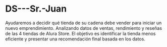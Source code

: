 # DS---Sr.-Juan
Ayudaremos a decidir qué tienda de su cadena debe vender para iniciar un nuevo emprendimiento. Analizando datos de ventas, rendimiento y reseñas de las 4 tiendas de Alura Store. El objetivo es identificar la tienda menos eficiente y presentar una recomendación final basada en los datos. 
